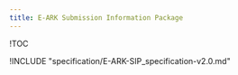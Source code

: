 ```yaml
---
title: E-ARK Submission Information Package
---
```


!TOC

!INCLUDE "specification/E-ARK-SIP_specification-v2.0.md"
